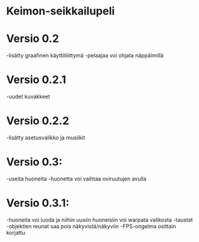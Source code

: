 # Keimon-seikkailupeli

# Versio 0.2
  -lisätty graafinen käyttöliittymä
  -pelaajaa voi ohjata näppäimillä

# Versio 0.2.1
  -uudet kuvakkeet

# Versio 0.2.2
  -lisätty asetusvalikko ja musiikit

# Versio 0.3:
  -useita huoneita
  -huonetta voi vaihtaa oviruutujen avulla

# Versio 0.3.1:
  -huoneita voi luoda ja niihin uusiin huoneisiin voi warpata valikosta
  -taustat
  -objektien reunat saa pois näkyvistä/näkyviin
  -FPS-ongelma osittain korjattu
